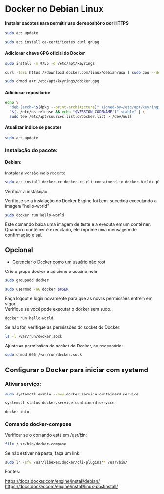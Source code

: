 # Docker no Debian Linux

#### Instalar pacotes para permitir uso de repositório por HTTPS

```bash
sudo apt update
```
```bash
sudo apt install ca-certificates curl gnupg
```
#### Adicionar chave GPG oficial do Docker

```bash
sudo install -m 0755 -d /etc/apt/keyrings
```
```bash
curl -fsSL https://download.docker.com/linux/debian/gpg | sudo gpg --dearmor -o /etc/apt/keyrings/docker.gpg
```
```bash
sudo chmod a+r /etc/apt/keyrings/docker.gpg
```

#### Adicionar repositório:

```bash
echo \
  "deb [arch="$(dpkg --print-architecture)" signed-by=/etc/apt/keyrings/docker.gpg] https://download.docker.com/linux/debian \
  "$(. /etc/os-release && echo "$VERSION_CODENAME")" stable" | \
  sudo tee /etc/apt/sources.list.d/docker.list > /dev/null
```
#### Atualizar indice de pacotes

```bash
sudo apt update
```
### Instalação do pacote:

#### Debian:

Instalar a versão mais recente

```bash
sudo apt install docker-ce docker-ce-cli containerd.io docker-buildx-plugin docker-compose-plugin
```
Verificar a instalação

Verifique se a instalação do Docker Engine foi bem-sucedida executando a imagem "hello-world"

```bash
sudo docker run hello-world
```
Este comando baixa uma imagem de teste e a executa em um contêiner. Quando o contêiner é executado, ele imprime uma mensagem de confirmação e sai.

## Opcional

* Gerenciar o Docker como um usuário não root

Crie o grupo docker e adicione o usuário  nele

```bash
sudo groupadd docker
```
```bash
sudo usermod -aG docker $USER
```
Faça logout e login novamente para que as novas permissões entrem em vigor.  
Verifique se você pode executar o docker sem sudo.  

```bash
docker run hello-world
```
Se não for, verifique as permissões do socket do Docker:  
```bash
ls -l /var/run/docker.sock
```
Ajuste as permissões do socket do Docker, se necessário:  
```bash
sudo chmod 666 /var/run/docker.sock
```
## Configurar o Docker para iniciar com systemd  

### Ativar serviço:

```bash
sudo systemctl enable --now docker.service containerd.service
```
```bash
systemctl status docker.service containerd.service
```
```bash
docker info
```
### Comando docker-compose

Verificar se o comando está em /usr/bin:

```bash
file /usr/bin/docker-compose
```
Se não estiver na pasta, faça um link:

```bash
sudo ln -sfv /usr/libexec/docker/cli-plugins/* /usr/bin/
```

Fontes:  

https://docs.docker.com/engine/install/debian/
https://docs.docker.com/engine/install/linux-postinstall/
